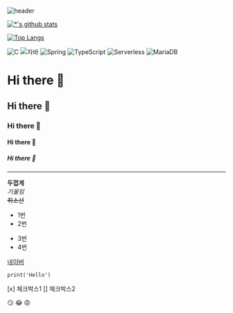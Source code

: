 ![header](https://capsule-render.vercel.app/api?type=wave&color=auto&height=300&section=header&text=Data%20Analysis%20Expert&fontSize=65)

[![*'s github stats](https://github-readme-stats.vercel.app/api?username=hyerimson)](https://github.com/hyerimson)

[![Top Langs](https://github-readme-stats.vercel.app/api/top-langs/?username=hyerimson)](https://github.com/hyerimson/github-readme-stats)

![C](https://img.shields.io/badge/-C-123456?style=flat-square&logo=C&logoColor=black)
![자바](https://img.shields.io/badge/-자바-007396?style=flat&logo=Java&logoColor=ffffff)
![Spring](https://img.shields.io/badge/-Spring-6DB33F?style=for-the-badge&logo=Spring&logoColor=white)
![TypeScript](https://img.shields.io/badge/-TypeScript-3178C6?style=flat-square&logo=TypeScript&logoColor=white)
![Serverless](https://img.shields.io/badge/-Serverless-FD5750?style=flat-square&logo=Serverless&logoColor=magenta)
![MariaDB](https://img.shields.io/badge/-MariaDB-1F305F?style=flat-square&logo=mariadb&logoColor=white)

# Hi there 👋
## Hi there 👋
### Hi there 👋
#### Hi there 👋
##### Hi there 👋
---
**두껍게** <br>
*기울임* <br>
~~취소선~~ <br>

* 1번
* 2번
- 3번
- 4번

[네이버](http://naver.com)
```
print('Hello')
```
[x] 체크박스1
[] 체크박스2

:smirk:
:joy:
:rage:
